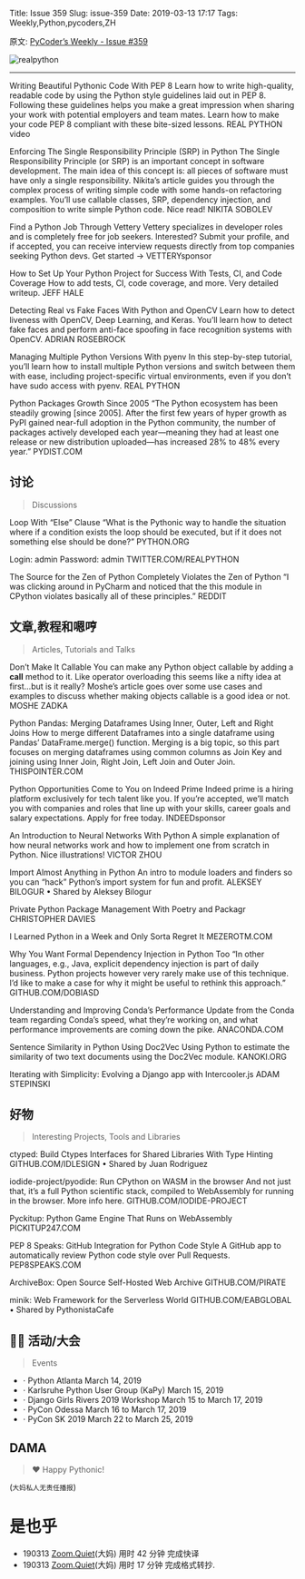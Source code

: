 Title: Issue 359
Slug: issue-359
Date: 2019-03-13 17:17
Tags: Weekly,Python,pycoders,ZH


原文: [PyCoder’s Weekly - Issue #359](https://pycoders.com/issues/359)

![realpython](https://img.realpython.net/3b531c6b64e7b41603a68ad2d1d535fb)

------




Writing Beautiful Pythonic Code With PEP 8
Learn how to write high-quality, readable code by using the Python style guidelines laid out in PEP 8. Following these guidelines helps you make a great impression when sharing your work with potential employers and team mates. Learn how to make your code PEP 8 compliant with these bite-sized lessons.
REAL PYTHON video

Enforcing The Single Responsibility Principle (SRP) in Python
The Single Responsibility Principle (or SRP) is an important concept in software development. The main idea of this concept is: all pieces of software must have only a single responsibility. Nikita’s article guides you through the complex process of writing simple code with some hands-on refactoring examples. You’ll use callable classes, SRP, dependency injection, and composition to write simple Python code. Nice read!
NIKITA SOBOLEV

Find a Python Job Through Vettery
Vettery specializes in developer roles and is completely free for job seekers. Interested? Submit your profile, and if accepted, you can receive interview requests directly from top companies seeking Python devs. Get started →
VETTERYsponsor

How to Set Up Your Python Project for Success With Tests, CI, and Code Coverage
How to add tests, CI, code coverage, and more. Very detailed writeup.
JEFF HALE

Detecting Real vs Fake Faces With Python and OpenCV
Learn how to detect liveness with OpenCV, Deep Learning, and Keras. You’ll learn how to detect fake faces and perform anti-face spoofing in face recognition systems with OpenCV.
ADRIAN ROSEBROCK

Managing Multiple Python Versions With pyenv
In this step-by-step tutorial, you’ll learn how to install multiple Python versions and switch between them with ease, including project-specific virtual environments, even if you don’t have sudo access with pyenv.
REAL PYTHON

Python Packages Growth Since 2005
“The Python ecosystem has been steadily growing [since 2005]. After the first few years of hyper growth as PyPI gained near-full adoption in the Python community, the number of packages actively developed each year—meaning they had at least one release or new distribution uploaded—has increased 28% to 48% every year.”
PYDIST.COM

## 讨论
> Discussions


Loop With “Else” Clause
“What is the Pythonic way to handle the situation where if a condition exists the loop should be executed, but if it does not something else should be done?”
PYTHON.ORG

Login: admin Password: admin
TWITTER.COM/REALPYTHON

The Source for the Zen of Python Completely Violates the Zen of Python
“I was clicking around in PyCharm and noticed that the this module in CPython violates basically all of these principles.”
REDDIT




## 文章,教程和嗯哼 
> Articles, Tutorials and Talks

Don’t Make It Callable
You can make any Python object callable by adding a __call__ method to it. Like operator overloading this seems like a nifty idea at first…but is it really? Moshe’s article goes over some use cases and examples to discuss whether making objects callable is a good idea or not.
MOSHE ZADKA

Python Pandas: Merging Dataframes Using Inner, Outer, Left and Right Joins
How to merge different Dataframes into a single dataframe using Pandas’ DataFrame.merge() function. Merging is a big topic, so this part focuses on merging dataframes using common columns as Join Key and joining using Inner Join, Right Join, Left Join and Outer Join.
THISPOINTER.COM

Python Opportunities Come to You on Indeed Prime
Indeed prime is a hiring platform exclusively for tech talent like you. If you’re accepted, we’ll match you with companies and roles that line up with your skills, career goals and salary expectations. Apply for free today.
INDEEDsponsor

An Introduction to Neural Networks With Python
A simple explanation of how neural networks work and how to implement one from scratch in Python. Nice illustrations!
VICTOR ZHOU

Import Almost Anything in Python
An intro to module loaders and finders so you can “hack” Python’s import system for fun and profit.
ALEKSEY BILOGUR • Shared by Aleksey Bilogur

Private Python Package Management With Poetry and Packagr
CHRISTOPHER DAVIES

I Learned Python in a Week and Only Sorta Regret It
MEZEROTM.COM

Why You Want Formal Dependency Injection in Python Too
“In other languages, e.g., Java, explicit dependency injection is part of daily business. Python projects however very rarely make use of this technique. I’d like to make a case for why it might be useful to rethink this approach.”
GITHUB.COM/DOBIASD

Understanding and Improving Conda’s Performance
Update from the Conda team regarding Conda’s speed, what they’re working on, and what performance improvements are coming down the pike.
ANACONDA.COM

Sentence Similarity in Python Using Doc2Vec
Using Python to estimate the similarity of two text documents using the Doc2Vec module.
KANOKI.ORG

Iterating with Simplicity: Evolving a Django app with Intercooler.js
ADAM STEPINSKI





## 好物
> Interesting Projects, Tools and Libraries


ctyped: Build Ctypes Interfaces for Shared Libraries With Type Hinting
GITHUB.COM/IDLESIGN • Shared by Juan Rodriguez

iodide-project/pyodide: Run CPython on WASM in the browser
And not just that, it’s a full Python scientific stack, compiled to WebAssembly for running in the browser. More info here.
GITHUB.COM/IODIDE-PROJECT

Pyckitup: Python Game Engine That Runs on WebAssembly
PICKITUP247.COM

PEP 8 Speaks: GitHub Integration for Python Code Style
A GitHub app to automatically review Python code style over Pull Requests.
PEP8SPEAKS.COM

ArchiveBox: Open Source Self-Hosted Web Archive
GITHUB.COM/PIRATE

minik: Web Framework for the Serverless World
GITHUB.COM/EABGLOBAL • Shared by PythonistaCafe


## 📆🐍 活动/大会
> Events

- ⋅ Python Atlanta March 14, 2019
- ⋅ Karlsruhe Python User Group (KaPy) March 15, 2019
- ⋅ Django Girls Rivers 2019 Workshop March 15 to March 17, 2019
- ⋅ PyCon Odessa March 16 to March 17, 2019
- ⋅ PyCon SK 2019 March 22 to March 25, 2019


## DAMA
> ❤️ Happy Pythonic!

(`大妈私人无责任播报`)

# 是也乎

- 190313 [Zoom.Quiet](http://zoomquiet.io/)(大妈) 用时 42 分钟 完成快译
- 190313 [Zoom.Quiet](http://zoomquiet.io/)(大妈) 用时 17 分钟 完成格式转抄.
